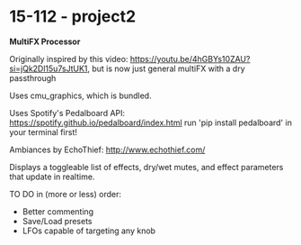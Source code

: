 # 15-112 - project2

<b>MultiFX Processor</b>

Originally inspired by this video: https://youtu.be/4hGBYs10ZAU?si=jQk2Dl15u7sJtUK1, but is now just general multiFX with a dry passthrough


Uses cmu_graphics, which is bundled.

Uses Spotify's Pedalboard API: https://spotify.github.io/pedalboard/index.html
run 'pip install pedalboard' in your terminal first!

Ambiances by EchoThief: http://www.echothief.com/

Displays a toggleable list of effects, dry/wet mutes, and effect parameters that update in realtime. 

TO DO in (more or less) order:
- Better commenting
- Save/Load presets
- LFOs capable of targeting any knob
